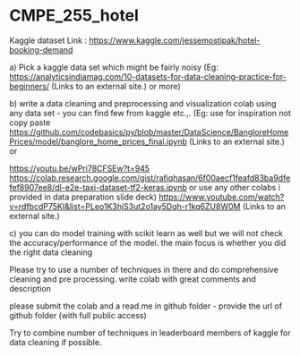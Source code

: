# CMPE_255_hotel

Kaggle dataset Link : https://www.kaggle.com/jessemostipak/hotel-booking-demand


a) Pick a kaggle data set which might be fairly noisy (Eg: https://analyticsindiamag.com/10-datasets-for-data-cleaning-practice-for-beginners/ (Links to an external site.) or more)

b) write a data cleaning and preprocessing  and visualization colab using any data set - you can find few from kaggle  etc.,.  (Eg: use for inspiration not copy paste   https://github.com/codebasics/py/blob/master/DataScience/BangloreHomePrices/model/banglore_home_prices_final.ipynb (Links to an external site.) or 

https://youtu.be/wPri78CFSEw?t=945  https://colab.research.google.com/gist/rafiqhasan/6f00aecf1feafd83ba9dfefef8907ee8/dl-e2e-taxi-dataset-tf2-keras.ipynb or use any other colabs i provided in data preparation slide deck) https://www.youtube.com/watch?v=rdfbcdP75KI&list=PLeo1K3hjS3ut2o1ay5Dqh-r1kq6ZU8W0M (Links to an external site.)


c) you can do model training with scikit learn as well but we will not check the accuracy/performance of the model. the main focus is whether you did the right data cleaning

Please try to use a number of techniques in there and do comprehensive cleaning and pre processing. write colab with great comments and description

 

please submit the colab and a read.me in github folder - provide the url of github folder (with full public access)

 

Try to combine number of techniques in leaderboard members of kaggle for data cleaning if possible. 

